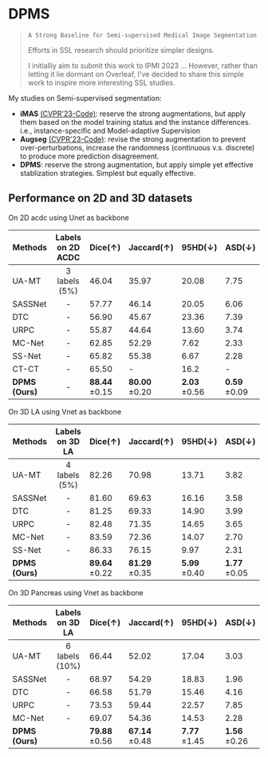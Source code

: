 # DPMS
> `A Strong Baseline for Semi-supervised Medical Image Segmentation`
> 
> Efforts in SSL research should prioritize simpler designs.
>
> I initialliy aim to submit this work to IPMI 2023 ... However, rather than letting it lie dormant on Overleaf, I've decided to share this simple work to inspire more interesting SSL studies.


My studies on Semi-supervised segmentation:
- **iMAS** [(CVPR'23-Code)](https://github.com/ZhenZHAO/iMAS): reserve the strong augmentations, but apply them based on the model training status and the instance differences. i.e., instance-specific and Model-adaptive Supervision
- **Augseg** [(CVPR'23-Code)](https://github.com/ZhenZHAO/AugSeg): revise the strong augmentation to prevent over-perturbations, increase the randomness (continuous v.s. discrete) to produce more prediction disagreement.
- **DPMS**: reserve the strong augmentation, but apply simple yet effective stablization strategies. Simplest but equally effective.

## Performance on 2D and 3D datasets

On 2D acdc using Unet as backbone

| Methods         | Labels on 2D ACDC | Dice($\uparrow$)     | Jaccard($\uparrow$)  | 95HD($\downarrow$)    | ASD($\downarrow$)     |
| --------------- | :---------------: | -------------------- | -------------------- | ------------------- | ------------------- |
| UA-MT           |   3 labels (5%)   | 46.04                | 35.97                | 20.08               | 7.75                |
| SASSNet         |         -         | 57.77                | 46.14                | 20.05               | 6.06                |
| DTC             |         -         | 56.90                | 45.67                | 23.36               | 7.39                |
| URPC            |         -         | 55.87                | 44.64                | 13.60               | 3.74                |
| MC-Net          |         -         | 62.85                | 52.29                | 7.62                | 2.33                |
| SS-Net          |         -         | 65.82                | 55.38                | 6.67                | 2.28                |
| CT-CT           |         -         | 65.50                | -                    | 16.2                | -                   |
| **DPMS (Ours)** |         -         | **88.44** $\pm 0.15$ | **80.00** $\pm 0.20$ | **2.03** $\pm 0.56$ | **0.59** $\pm 0.09$ |




On 3D LA using Vnet as backbone

| Methods         | Labels on 3D LA | Dice($\uparrow$) | Jaccard($\uparrow$) | 95HD($\downarrow$) | ASD($\downarrow$) |
| --------------- | :-------------: | ---------------- | ------------------- | ---------------- | --------------- |
| UA-MT           |    4 labels (5%)    | 82.26            | 70.98               | 13.71            | 3.82            |
| SASSNet         |        -        | 81.60            | 69.63               | 16.16            | 3.58            |
| DTC             |        -        | 81.25            | 69.33               | 14.90            | 3.99            |
| URPC            |        -        | 82.48            | 71.35               | 14.65            | 3.65            |
| MC-Net          |        -        | 83.59            | 72.36               | 14.07            | 2.70            |
| SS-Net          |        -        | 86.33            | 76.15               | 9.97             | 2.31            |
| **DPMS (Ours)** |                 | **89.64**  $\pm 0.22$      |     **81.29** $\pm 0.35$            |        **5.99** $\pm 0.40$      | **1.77** $\pm 0.05$ |


On 3D Pancreas using Vnet as backbone

| Methods         | Labels on 3D LA | Dice($\uparrow$) | Jaccard($\uparrow$) | 95HD($\downarrow$) | ASD($\downarrow$) |
| --------------- | :-------------: | ---------------- | ------------------- | ---------------- | --------------- |
| UA-MT           |    6 labels (10%)    | 66.44            | 52.02              | 17.04            | 3.03            |
| SASSNet         |        -        | 68.97            | 54.29               | 18.83            | 1.96            |
| DTC             |        -        | 66.58            | 51.79               | 15.46            | 4.16            |
| URPC            |        -        | 73.53            | 59.44               | 22.57            | 7.85            |
| MC-Net          |        -        | 69.07            | 54.36               | 14.53            | 2.28            |
| **DPMS (Ours)** |                 | **79.88**  $\pm 0.56$      |     **67.14** $\pm 0.48$            |        **7.77** $\pm 1.45$      | **1.56** $\pm 0.26$ |



